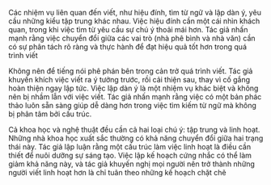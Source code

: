 
Các nhiệm vụ liên quan đến viết, như hiệu đính, tìm từ ngữ và lập dàn ý, yêu cầu những kiểu tập trung khác nhau. Việc hiệu đính cần một cái nhìn khách quan, trong khi việc tìm từ yêu cầu sự chú ý thoải mái hơn. Tác giả nhấn mạnh rằng việc chuyển đổi giữa các vai trò (nhà phê bình và nhà văn) cần có sự phân tách rõ ràng và thực hành để đạt hiệu quả tốt hơn trong quá trình viết

Không nên để tiếng nói phê phán bên trong cản trở quá trình viết. Tác giả khuyến khích việc viết ra ý tưởng trước, rồi cải thiện sau, thay vì cố gắng hoàn thiện ngay lập tức. Việc lập dàn ý là một nhiệm vụ khác biệt và không nên bị nhầm lẫn với việc viết. Tác giả nhấn mạnh rằng việc có một bản phác thảo luôn sẵn sàng giúp dễ dàng hơn trong việc tìm kiếm từ ngữ mà không bị phân tâm bởi cấu trúc.

Cả khoa học và nghệ thuật đều cần cả hai loại chú ý: tập trung và linh hoạt. Những nhà khoa học xuất sắc thường có khả năng chuyển đổi giữa hai trạng thái này. Tác giả lập luận rằng một cấu trúc làm việc linh hoạt là điều cần thiết để nuôi dưỡng sự sáng tạo. Việc lập kế hoạch cứng nhắc có thể làm giảm khả năng này, và tác giả khuyến nghị mọi người nên trở thành những người viết linh hoạt hơn là chỉ tuân theo những kế hoạch chặt chẽ

